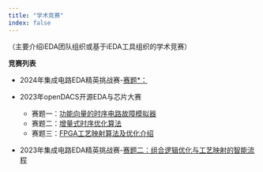 ```yaml
---
title: "学术竞赛"
index: false
---
```



（主要介绍iEDA团队组织或基于iEDA工具组织的学术竞赛）

**竞赛列表**

- 2024年集成电路EDA精英挑战赛-[赛题*：](/activities/contests/EDA_elite_challenge-23-t2.md)
  
- 2023年openDACS开源EDA与芯片大赛
  - 赛题一：[功能向量的时序电路故障模拟器](/activities/contests/openDACS-23-contest-t1.md)
  - 赛题二：[增量式时序优化算法](/activities/contests/openDACS-23-contest-t1.md)
  - 赛题三：[FPGA工艺映射算法及优化介绍](/activities/contests/openDACS-23-contest-t1.md)
  
- 2023年集成电路EDA精英挑战赛-[赛题二：组合逻辑优化与工艺映射的智能流程](/activities/contests/EDA_elite_challenge-23-t2.md)


